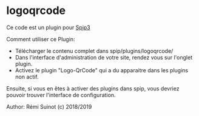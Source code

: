 # logoqrcode

Ce code est un plugin pour [Spip3](https://www.spip.net)

Comment utiliser ce Plugin:
 - Télécharger le contenu complet dans spip/plugins/logoqrcode/
 - Dans l'interface d'administration de votre site, rendez vous sur l'onglet plugin.
 - Activez le plugin "Logo-QrCode" qui a du apparaitre dans les plugins non actif.

Ensuite, si vous en êtes à activer des plugins dans spip, vous devriez pouvoir trouver l'interface de configuration.

Author: Rémi Suinot <remi at suinot dot org>
(c) 2018/2019
